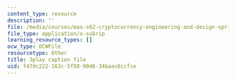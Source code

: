 ```yaml
---
content_type: resource
description: ''
file: /media/courses/mas-s62-cryptocurrency-engineering-and-design-spring-2018/f47dc222163c5f5890d634baac6ccfce_74_BKWR3n0k.srt
file_type: application/x-subrip
learning_resource_types: []
ocw_type: OCWFile
resourcetype: Other
title: 3play caption file
uid: f47dc222-163c-5f58-90d6-34baac6ccfce
---
```

